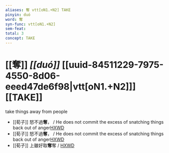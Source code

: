```yaml
---
aliases: 奪 vtt[oN1.+N2] TAKE
pinyin: duó
word: 奪
syn-func: vtt[oN1.+N2]
sem-feat: 
total: 3
concept: TAKE 
---
```

# [[奪]] *[[duó]]*  [[uuid-84511229-7975-4550-8d06-eeed47de6f98|vtt[oN1.+N2]]] [[TAKE]]
take things away from people
 - [[荀子]] 怒不過**奪**，
                     / He does not commit the excess of snatching things back out of anger[HXWD](https://hxwd.org/textview.html?location=KR3a0002_tls_002-12a.10)
 - [[荀子]] 怒不過**奪**，
                     / He does not commit the excess of snatching things back out of anger[HXWD](https://hxwd.org/textview.html?location=KR3a0002_tls_002-12a.20)
 - [[荀子]] 上雖好取**奪**奪 / [HXWD](https://hxwd.org/textview.html?location=KR3a0002_tls_010-2a.26)